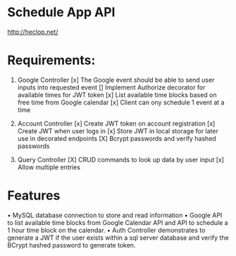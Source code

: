 # Schedule App API

http://heclop.net/

# Requirements:

1. Google Controller
[x] The Google event should be able to send user inputs into requested event
[] Implement Authorize decorator for available times for JWT token
[x] List available time blocks based on free time from Google calendar
[x] Client can ony schedule 1 event at a time

2. Account Controller
[x] Create JWT token on account registration
[x] Create JWT when user logs in
[x] Store JWT in local storage for later use in decorated endpoints
[X] Bcrypt passwords and verify hashed passwords

3. Query Controller
[X] CRUD commands to look up data by user input
[x] Allow multiple entries

# Features
• MySQL database connection to store and read information
• Google API to list available time blocks from Google Calendar API and API to schedule a 1 hour time block on the calendar.
• Auth Controller demonstrates to generate a JWT if the user exists within a sql server database and verify the BCrypt hashed password to generate token.


  

